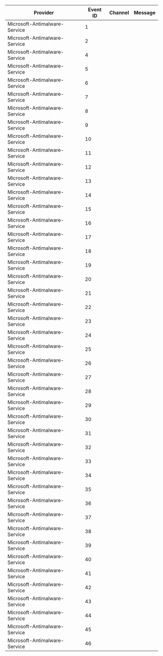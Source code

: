 Provider                       |  Event ID  |  Channel  |  Message
-------------------------------|------------|-----------|---------
Microsoft-Antimalware-Service  |  1         |           |
Microsoft-Antimalware-Service  |  2         |           |
Microsoft-Antimalware-Service  |  4         |           |
Microsoft-Antimalware-Service  |  5         |           |
Microsoft-Antimalware-Service  |  6         |           |
Microsoft-Antimalware-Service  |  7         |           |
Microsoft-Antimalware-Service  |  8         |           |
Microsoft-Antimalware-Service  |  9         |           |
Microsoft-Antimalware-Service  |  10        |           |
Microsoft-Antimalware-Service  |  11        |           |
Microsoft-Antimalware-Service  |  12        |           |
Microsoft-Antimalware-Service  |  13        |           |
Microsoft-Antimalware-Service  |  14        |           |
Microsoft-Antimalware-Service  |  15        |           |
Microsoft-Antimalware-Service  |  16        |           |
Microsoft-Antimalware-Service  |  17        |           |
Microsoft-Antimalware-Service  |  18        |           |
Microsoft-Antimalware-Service  |  19        |           |
Microsoft-Antimalware-Service  |  20        |           |
Microsoft-Antimalware-Service  |  21        |           |
Microsoft-Antimalware-Service  |  22        |           |
Microsoft-Antimalware-Service  |  23        |           |
Microsoft-Antimalware-Service  |  24        |           |
Microsoft-Antimalware-Service  |  25        |           |
Microsoft-Antimalware-Service  |  26        |           |
Microsoft-Antimalware-Service  |  27        |           |
Microsoft-Antimalware-Service  |  28        |           |
Microsoft-Antimalware-Service  |  29        |           |
Microsoft-Antimalware-Service  |  30        |           |
Microsoft-Antimalware-Service  |  31        |           |
Microsoft-Antimalware-Service  |  32        |           |
Microsoft-Antimalware-Service  |  33        |           |
Microsoft-Antimalware-Service  |  34        |           |
Microsoft-Antimalware-Service  |  35        |           |
Microsoft-Antimalware-Service  |  36        |           |
Microsoft-Antimalware-Service  |  37        |           |
Microsoft-Antimalware-Service  |  38        |           |
Microsoft-Antimalware-Service  |  39        |           |
Microsoft-Antimalware-Service  |  40        |           |
Microsoft-Antimalware-Service  |  41        |           |
Microsoft-Antimalware-Service  |  42        |           |
Microsoft-Antimalware-Service  |  43        |           |
Microsoft-Antimalware-Service  |  44        |           |
Microsoft-Antimalware-Service  |  45        |           |
Microsoft-Antimalware-Service  |  46        |           |
